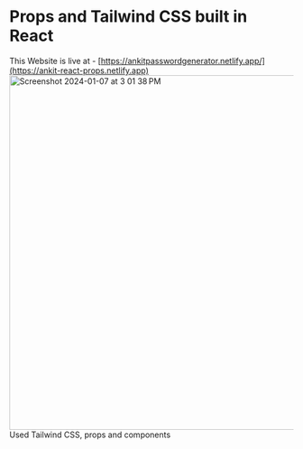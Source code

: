 # Props and Tailwind CSS built in React

This Website is live at - [https://ankitpasswordgenerator.netlify.app/](https://ankit-react-props.netlify.app)
<br />
<img width="628" alt="Screenshot 2024-01-07 at 3 01 38 PM" src="https://github.com/ankittejyadav/react_tailwind_props/assets/22706443/0b6dce1a-c818-4e33-a77b-9d73e56bb0a7">
<br />
Used Tailwind CSS, props and components
